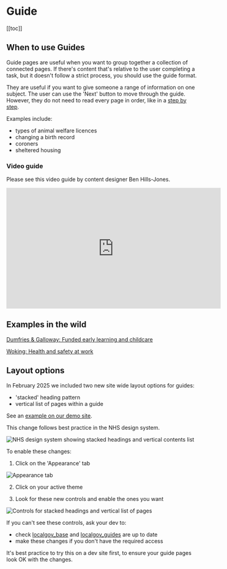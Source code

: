 # Guide

[[toc]]

## When to use Guides

Guide pages are useful when you want to group together a collection of connected pages. If there's content that's relative to the user completing a task, but it doesn't follow a strict process, you should use the guide format. 

They are useful if you want to give someone a range of information on one subject. The user can use the 'Next' button to move through the guide. However, they do not need to read every page in order, like in a [step by step](/content/features/step-by-step.html).

Examples include:

* types of animal welfare licences
* changing a birth record
* coroners
* sheltered housing

### Video guide

Please see this video guide by content designer Ben Hills-Jones.

<iframe width="560" height="315" src="https://www.youtube.com/embed/nwk-hXkDanc" title="YouTube video player" frameborder="0" allow="accelerometer; autoplay; clipboard-write; encrypted-media; gyroscope; picture-in-picture" allowfullscreen></iframe>


## Examples in the wild

[Dumfries & Galloway: Funded early learning and childcare](https://www.dumfriesandgalloway.gov.uk/schools-learning/early-learning-childcare/funded-early-learning-childcare)

[Woking: Health and safety at work](https://beta.woking.gov.uk/business-licences-permits/health-safety-work)


## Layout options

In February 2025 we included two new site wide layout options for guides:

* 'stacked' heading pattern
* vertical list of pages within a guide

See an [example on our demo site](https://demo.localgovdrupal.org/node/37/travel-passes-and-support/blue-badges/apply-blue-badge). 

This change follows best practice in the NHS design system.

![NHS design system showing stacked headings and vertical contents list](https://github.com/user-attachments/assets/1999f4a3-697f-411c-84ad-de8784b0c092)

To enable these changes:

1. Click on the 'Appearance' tab
   
![Appearance tab](https://github.com/user-attachments/assets/c1363a8c-fca7-480d-b9e6-7eaf6ea0fdb8)

2. Click on your active theme

3. Look for these new controls and enable the ones you want
   
![Controls for stacked headings and vertical list of pages](https://github.com/user-attachments/assets/1dded88c-0860-499d-96d4-1526df2208c2)

If you can't see these controls, ask your dev to:

* check [localgov_base](https://github.com/localgovdrupal/localgov_base) and [localgov_guides](https://github.com/localgovdrupal/localgov_guides) are up to date
* make these changes if you don't have the required access

It's best practice to try this on a dev site first, to ensure your guide pages look OK with the changes.
